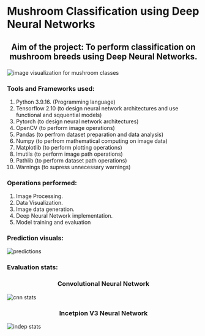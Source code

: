# Mushroom Classification using Deep Neural Networks

## <p align = "center">Aim of the project: To perform classification on mushroom breeds using Deep Neural Networks.</p>

![image visualization for mushroom classes](https://github.com/PiyushBL45t/DL-Simplified/assets/75735209/231bd3c7-ba12-4ea1-8f08-5e37bd3cae6d)

### Tools and Frameworks used:
1. Python 3.9.16. (Programming language)
2. Tensorflow 2.10 (to design neural network architectures and use functional and sqquential models)
3. Pytorch (to design neural network architectures)
4. OpenCV (to perform image operations)
5. Pandas (to perfrom dataset preparation and data analysis)
6. Numpy (to perfrom mathematical computing on image data)
7. Matplotlib (to perform plotting operations)
8. Imutils (to perform image path operations)
9. Pathlib (to perform dataset path operations)
10. Warnings (to supress unnecessary warnings)

### Operations performed:
1. Image Processing.
2. Data Visualization.
3. Image data generation.
4. Deep Neural Network implementation.
5. Model training and evaluation

### Prediction visuals:

![predictions](https://github.com/PiyushBL45t/DL-Simplified/assets/75735209/9a1fc5c7-63e3-4d05-b0cd-0ddc22808f7c)

### Evaluation stats:

### <p align = "center">Convolutional Neural Network </p>

![cnn stats](https://github.com/PiyushBL45t/DL-Simplified/assets/75735209/2865cb07-0ab6-4f5d-927d-3eccee6bd37e)

### <p align = "center">Incetpion V3 Neural Network </p>


![indep stats](https://github.com/PiyushBL45t/DL-Simplified/assets/75735209/f0a8d3b8-8f5c-47c2-b44d-f027c1028dbf)




